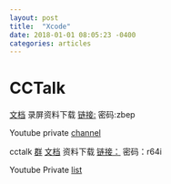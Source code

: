 ```yaml
---
layout: post
title:  "Xcode"
date: 2018-01-01 08:05:23 -0400
categories: articles
---
```

# CCTalk

[文档](https://docs.google.com/document/d/1SeC1ESJqJHWZPcwpf_DNjkx_l03fCC_7PmeEbGdCWqg/edit?usp=sharing)
录屏资料下载 [链接:](https://pan.baidu.com/s/1LGsq23odHJRMT14W5CIThQ) 
密码:zbep

Youtube private [channel](https://www.youtube.com/playlist?list=PLbhaS_83B97u_S47EeCvo_MLyQgfICpoq)


cctalk [群](https://www.cctalk.com/m/group/83785975)
[文档](https://drive.google.com/open?id=1uG2A6dxi-aSjVodx6ODvF-jjvJtGX0VA6RwQvdNdrbU)
资料下载 [链接：](https://pan.baidu.com/s/1LoMmZDxxoQCBlUJAYj2-8A)
密码：r64i

Youtube Private [list](https://www.youtube.com/playlist?list=PLbhaS_83B97sUNEg0XyotRLkyACZis0Kv)